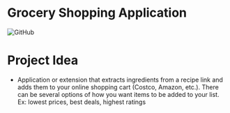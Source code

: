 # Grocery Shopping Application

![GitHub](https://img.shields.io/github/license/catw101/COMS4995)

# Project Idea
- Application or extension that extracts ingredients from a recipe link and adds them to your online shopping cart (Costco, Amazon, etc.). There can be several options of how you want items to be added to your list. Ex: lowest prices, best deals, highest ratings
